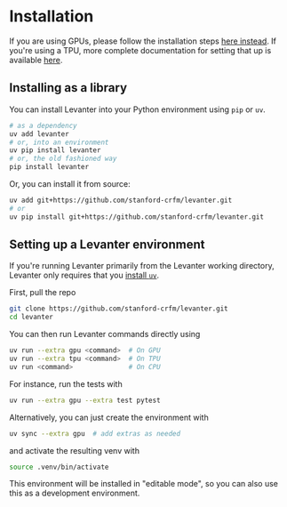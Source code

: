 # Installation

If you are using GPUs, please follow the installation steps [here instead](Getting-Started-GPU.md).
If you're using a TPU, more complete documentation for setting that up is available [here](Getting-Started-TPU-VM.md).

## Installing as a library
You can install Levanter into your Python environment using `pip` or `uv`.

```bash
# as a dependency
uv add levanter
# or, into an environment
uv pip install levanter
# or, the old fashioned way
pip install levanter
```

Or, you can install it from source:
```bash
uv add git+https://github.com/stanford-crfm/levanter.git
# or
uv pip install git+https://github.com/stanford-crfm/levanter.git
```

## Setting up a Levanter environment
If you're running Levanter primarily from the Levanter working directory, Levanter only requires that you [install `uv`](https://docs.astral.sh/uv/getting-started/installation/).

First, pull the repo
```bash
git clone https://github.com/stanford-crfm/levanter.git
cd levanter
```

You can then run Levanter commands directly using
```bash
uv run --extra gpu <command>  # On GPU
uv run --extra tpu <command>  # On TPU
uv run <command>              # On CPU
```

For instance, run the tests with
```bash
uv run --extra gpu --extra test pytest
```

Alternatively, you can just create the environment with
```bash
uv sync --extra gpu  # add extras as needed
```

and activate the resulting venv with
```bash
source .venv/bin/activate
```

This environment will be installed in "editable mode", so you can also use this as a development environment.
